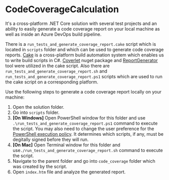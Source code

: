 # CodeCoverageCalculation

It's a cross-platform .NET Core solution with several test projects and an ability to easily generate a code coverage report on your local machine as well as inside an Azure DevOps build pipeline.

There is a `run_tests_and_generate_coverage_report.cake` script which is located in `scripts` folder and which can be used to generate code coverage reports. [Cake](https://cakebuild.net/) is a cross-platform build automation system which enables us to write build scripts in C#.  [Coverlet](https://github.com/tonerdo/coverlet) nuget package and [ReportGenerator](https://github.com/danielpalme/ReportGenerator) tool were utilized in the cake script. Also there are `run_tests_and_generate_coverage_report.sh` and `run_tests_and_generate_coverage_report.ps1` scripts which are used to run the cake script on a corresponding platform.

Use the following steps to generate a code coverage report locally on your machine:
1. Open the solution folder.
2. Go into `scripts` folder.
3. **[On Windows]** Open PowerShell window for this folder and use `.\run_tests_and_generate_coverage_report.ps1` command to execute the script. You may also need to change the user preference for the [PowerShell execution policy](https://docs.microsoft.com/en-us/powershell/module/microsoft.powershell.security/set-executionpolicy?view=powershell-6). It determines which scripts, if any, must be degitally signed before they will run.
3. **[On Mac]** Open Terminal window for this folder and use`./run_tests_and_generate_coverage_report.sh` command to execute the script.
4. Navigate to the parent folder and go into `code_coverage` folder which was created by the script.
5. Open `index.htm` file and analyze the generated report.
